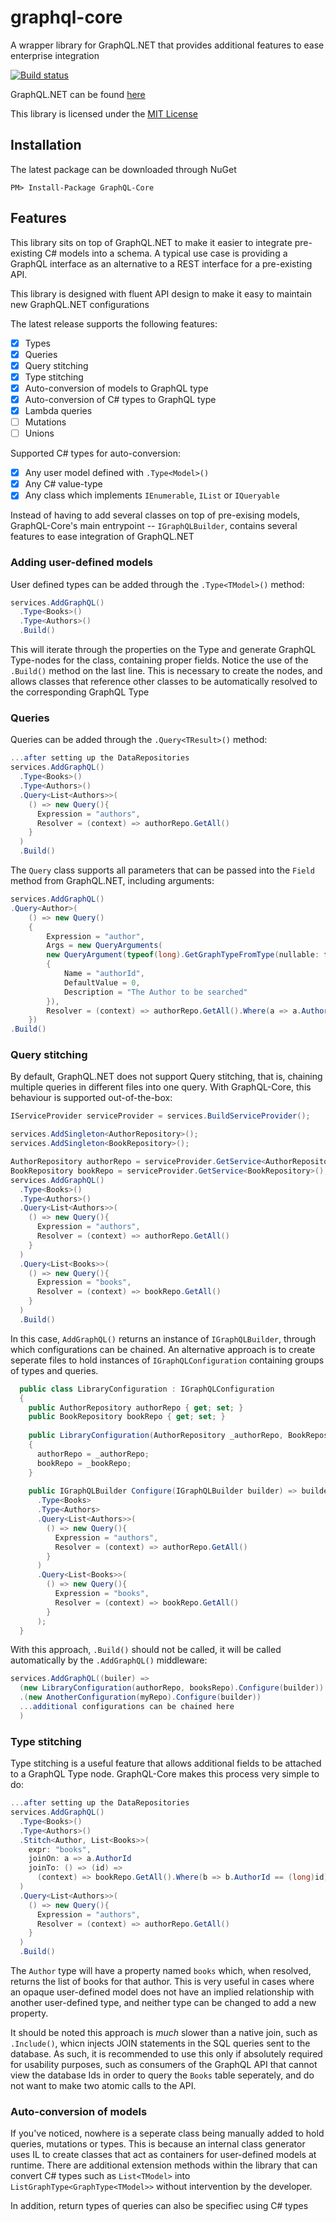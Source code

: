 # graphql-core
A wrapper library for GraphQL.NET that provides additional features to ease enterprise integration

[![Build status](https://ci.appveyor.com/api/projects/status/dptn1yq8wc65mmxs?svg=true)](https://ci.appveyor.com/project/Michannne/graphql-core)

GraphQL.NET can be found [here](https://github.com/graphql-dotnet/graphql-dotnet/)

This library is licensed under the [MIT License](https://licenses.nuget.org/MIT)

## Installation

The latest package can be downloaded through NuGet

```
PM> Install-Package GraphQL-Core
```

## Features

This library sits on top of GraphQL.NET to make it easier to integrate pre-existing C# models into a schema. A typical use case is providing a GraphQL interface as an alternative to a REST interface for a pre-existing API.

This library is designed with fluent API design to make it easy to maintain new GraphQL.NET configurations

The latest release supports the following features:
- [x] Types
- [x] Queries
- [x] Query stitching
- [x] Type stitching
- [x] Auto-conversion of models to GraphQL type
- [x] Auto-conversion of C# types to GraphQL type
- [x] Lambda queries
- [ ] Mutations
- [ ] Unions

Supported C# types for auto-conversion:
- [x] Any user model defined with `.Type<Model>()`
- [x] Any C# value-type
- [x] Any class which implements `IEnumerable`, `IList` or `IQueryable`
  
Instead of having to add several classes on top of pre-exising models, GraphQL-Core's main entrypoint -- `IGraphQLBuilder`, contains several features to ease integration of GraphQL.NET

### Adding user-defined models
User defined types can be added through the `.Type<TModel>()` method:

```csharp
services.AddGraphQL()
  .Type<Books>()
  .Type<Authors>()
  .Build()
```

This will iterate through the properties on the Type and generate GraphQL Type-nodes for the class, containing proper fields.
Notice the use of the `.Build()` method on the last line. This is necessary to create the nodes, and allows classes that reference other classes to be automatically resolved to the corresponding GraphQL Type

### Queries

Queries can be added through the `.Query<TResult>()` method:

```csharp
...after setting up the DataRepositories
services.AddGraphQL()
  .Type<Books>()
  .Type<Authors>()
  .Query<List<Authors>>(
    () => new Query(){
      Expression = "authors",
      Resolver = (context) => authorRepo.GetAll()
    }
  )
  .Build()
```

The `Query` class supports all parameters that can be passed into the `Field` method from GraphQL.NET, including arguments:

```csharp
services.AddGraphQL()
.Query<Author>(
    () => new Query()
    {
        Expression = "author",
        Args = new QueryArguments(
        new QueryArgument(typeof(long).GetGraphTypeFromType(nullable: false))
        {
            Name = "authorId",
            DefaultValue = 0,
            Description = "The Author to be searched"
        }),
        Resolver = (context) => authorRepo.GetAll().Where(a => a.AuthorId == (long)context.Arguments["authorId"])
    })
.Build()
```

### Query stitching

By default, GraphQL.NET does not support Query stitching, that is, chaining multiple queries in different files into one query. With GraphQL-Core, this behaviour is supported out-of-the-box:

```csharp
IServiceProvider serviceProvider = services.BuildServiceProvider();

services.AddSingleton<AuthorRepository>();
services.AddSingleton<BookRepository>();

AuthorRepository authorRepo = serviceProvider.GetService<AuthorRepository>();
BookRepository bookRepo = serviceProvider.GetService<BookRepository>();
services.AddGraphQL()
  .Type<Books>()
  .Type<Authors>()
  .Query<List<Authors>>(
    () => new Query(){
      Expression = "authors",
      Resolver = (context) => authorRepo.GetAll()
    }
  )
  .Query<List<Books>>(
    () => new Query(){
      Expression = "books",
      Resolver = (context) => bookRepo.GetAll()
    }
  )
  .Build()
```

In this case, `AddGraphQL()` returns an instance of `IGraphQLBuilder`, through which configurations can be chained. An alternative approach is to create seperate files to hold instances of `IGraphQLConfiguration` containing groups of types and queries.

```csharp
  public class LibraryConfiguration : IGraphQLConfiguration
  {
    public AuthorRepository authorRepo { get; set; }
    public BookRepository bookRepo { get; set; }
    
    public LibraryConfiguration(AuthorRepository _authorRepo, BookRepository _bookRepo)
    {
      authorRepo = _authorRepo;
      bookRepo = _bookRepo;
    }
    
    public IGraphQLBuilder Configure(IGraphQLBuilder builder) => builder
      .Type<Books>
      .Type<Authors>
      .Query<List<Authors>>(
        () => new Query(){
          Expression = "authors",
          Resolver = (context) => authorRepo.GetAll()
        }
      )
      .Query<List<Books>>(
        () => new Query(){
          Expression = "books",
          Resolver = (context) => bookRepo.GetAll()
        }
      );
  }
```

With this approach, `.Build()` should not be called, it will be called automatically by the `.AddGraphQL()` middleware:

```csharp
services.AddGraphQL((builer) =>
  (new LibraryConfiguration(authorRepo, booksRepo).Configure(builder))
  .(new AnotherConfiguration(myRepo).Configure(builder))
  ...additional configurations can be chained here
  )
```

### Type stitching

Type stitching is a useful feature that allows additional fields to be attached to a GraphQL Type node. GraphQL-Core makes this process very simple to do:

```csharp
...after setting up the DataRepositories
services.AddGraphQL()
  .Type<Books>()
  .Type<Authors>()
  .Stitch<Author, List<Books>>(
    expr: "books",
    joinOn: a => a.AuthorId
    joinTo: () => (id) =>
      (context) => bookRepo.GetAll().Where(b => b.AuthorId == (long)id)
  )
  .Query<List<Authors>>(
    () => new Query(){
      Expression = "authors",
      Resolver = (context) => authorRepo.GetAll()
    }
  )
  .Build()
```

The `Author` type will have a property named `books` which, when resolved, returns the list of books for that author. This is very useful in cases where an opaque user-defined model does not have an implied relationship with another user-defined type, and neither type can be changed to add a new property. 

It should be noted this approach is *much* slower than a native join, such as `.Include()`, whicn injects JOIN statements in the SQL queries sent to the database. As such, it is recommended to use this only if absolutely required for usability purposes, such as consumers of the GraphQL API that cannot view the database Ids in order to query the `Books` table seperately, and do not want to make two atomic calls to the API.

### Auto-conversion of models

If you've noticed, nowhere is a seperate class being manually added to hold queries, mutations or types. This is because an internal class generator uses IL to create classes that act as containers for user-defined models at runtime. There are additional extension methods within the library that can convert C# types such as `List<TModel>` into `ListGraphType<GraphType<TModel>>` without intervention by the developer.

In addition, return types of queries can also be specifiec using C# types
